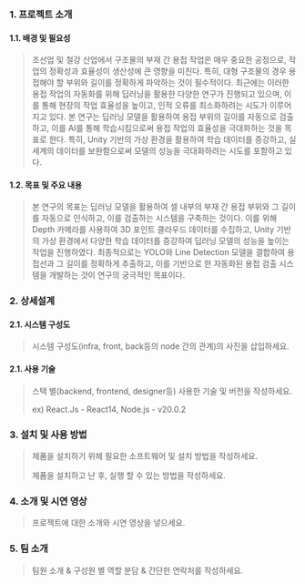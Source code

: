 ### 1. 프로젝트 소개
#### 1.1. 배경 및 필요성
> 조선업 및 철강 산업에서 구조물의 부재 간 용접 작업은 매우 중요한 공정으로, 작업의 정확성과 효율성이 생산성에 큰 영향을 미친다. 특히, 대형 구조물의 경우 용접해야 할 부위와 길이를 정확하게 파악하는 것이 필수적이다. 최근에는 이러한 용접 작업의 자동화를 위해 딥러닝을 활용한 다양한 연구가 진행되고 있으며, 이를 통해 현장의 작업 효율성을 높이고, 인적 오류를 최소화하려는 시도가 이루어지고 있다.
본 연구는 딥러닝 모델을 활용하여 용접 부위의 길이를 자동으로 검출하고, 이를 AI를 통해 학습시킴으로써 용접 작업의 효율성을 극대화하는 것을 목표로 한다. 특히, Unity 기반의 가상 환경을 활용하여 학습 데이터를 증강하고, 실세계의 데이터를 보완함으로써 모델의 성능을 극대화하려는 시도를 포함하고 있다.


#### 1.2. 목표 및 주요 내용
> 본 연구의 목표는 딥러닝 모델을 활용하여 셀 내부의 부재 간 용접 부위와 그 길이를 자동으로 인식하고, 이를 검출하는 시스템을 구축하는 것이다. 이를 위해 Depth 카메라를 사용하여 3D 포인트 클라우드 데이터를 수집하고, Unity 기반의 가상 환경에서 다양한 학습 데이터를 증강하여 딥러닝 모델의 성능을 높이는 작업을 진행하였다. 최종적으로는 YOLO와 Line Detection 모델을 결합하여 용접선과 그 길이를 정확하게 추출하고, 이를 기반으로 한 자동화된 용접 검출 시스템을 개발하는 것이 연구의 궁극적인 목표이다.


### 2. 상세설계
#### 2.1. 시스템 구성도
> 시스템 구성도(infra, front, back등의 node 간의 관계)의 사진을 삽입하세요.

#### 2.1. 사용 기술
> 스택 별(backend, frontend, designer등) 사용한 기술 및 버전을 작성하세요.
> 
> ex) React.Js - React14, Node.js - v20.0.2

### 3. 설치 및 사용 방법
> 제품을 설치하기 위헤 필요한 소프트웨어 및 설치 방법을 작성하세요.
>
> 제품을 설치하고 난 후, 실행 할 수 있는 방법을 작성하세요.

### 4. 소개 및 시연 영상
> 프로젝트에 대한 소개와 시연 영상을 넣으세요.

### 5. 팀 소개
> 팀원 소개 & 구성원 별 역할 분담 & 간단한 연락처를 작성하세요.

